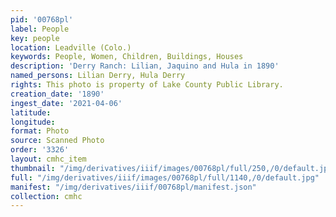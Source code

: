 ```yaml
---
pid: '00768pl'
label: People
key: people
location: Leadville (Colo.)
keywords: People, Women, Children, Buildings, Houses
description: 'Derry Ranch: Lilian, Jaquino and Hula in 1890'
named_persons: Lilian Derry, Hula Derry
rights: This photo is property of Lake County Public Library.
creation_date: '1890'
ingest_date: '2021-04-06'
latitude: 
longitude: 
format: Photo
source: Scanned Photo
order: '3326'
layout: cmhc_item
thumbnail: "/img/derivatives/iiif/images/00768pl/full/250,/0/default.jpg"
full: "/img/derivatives/iiif/images/00768pl/full/1140,/0/default.jpg"
manifest: "/img/derivatives/iiif/00768pl/manifest.json"
collection: cmhc
---
```

